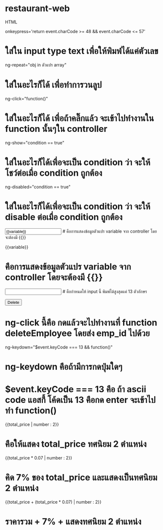  # restaurant-web

HTML

onkeypress='return event.charCode >= 48 && event.charCode <= 57'
# ใส่ใน input type text เพื่อให้พิมพ์ได้แค่ตัวเลข

ng-repeat="obj in ตัวแปร array"
# ใส่ในอะไรก็ได้ เพื่อทำการวนลูป

ng-click="function()"
# ใส่ในอะไรก็ได้ เพื่อถ้าคลิ๊กแล้ว จะเข้าไปทำงานใน function นั้นๆใน controller

ng-show="condition == true"
# ใส่ในอะไรก็ได้เพื่อจะเป็น condition ว่า จะให้โชว์ต่อเมื่อ condition ถูกต้อง

ng-disabled="condition == true"
# ใส่ในอะไรก็ได้เพื่อจะเป็น condition ว่า จะให้ disable ต่อเมื่อ condition ถูกต้อง

<input type="text" value="{{variable}}"/>
# คือการแสดงข้อมูลตัวแปร variable จาก controller โดยจะต้องมี {{}}

<label>{{variable}}</label>
# คือการแสดงข้อมูลตัวแปร variable จาก controller โดยจะต้องมี {{}}

<input type="text" maxlength="13"/>
# คือกำหนดให้ input นี้ พิมพ์ได้สูงสุดแค่ 13 ตัวอักษร

<button type="button" class="btn btn-sm btn-danger full-width" ng-click="deleteEmployee(obj.emp_id)">Delete</button>
# ng-click นี้คือ กดแล้วจะไปทำงานที่ function deleteEmployee โดยส่ง emp_id ไปด้วย

ng-keydown="$event.keyCode === 13 && function()"
# ng-keydown คือถ้ามีการกดปุ่มใดๆ 
# $event.keyCode === 13 คือ ถ้า ascii code แอสกี้ โค้ดเป็น 13 คือกด enter จะเข้าไปทำ function()


{{total_price | number : 2}}
# คือให้แสดง total_price ทศนิยม 2 ตำแหน่ง

{{total_price * 0.07 | number : 2}}
# คิด 7% ของ total_price และแสดงเป็นทศนิยม 2 ตำแหน่ง

{{total_price + (total_price * 0.07) | number : 2}}
# ราคารวม + 7% + แสดงทศนิยม  2 ตำแหน่ง